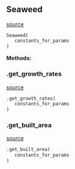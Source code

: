 #


## Seaweed
[source](https://github.com/allfed/allfed-integrated-model/blob/master/src/food_system/seaweed.py/#L12)
```python 
Seaweed(
   constants_for_params
)
```




**Methods:**


### .get_growth_rates
[source](https://github.com/allfed/allfed-integrated-model/blob/master/src/food_system/seaweed.py/#L112)
```python
.get_growth_rates(
   constants_for_params
)
```


### .get_built_area
[source](https://github.com/allfed/allfed-integrated-model/blob/master/src/food_system/seaweed.py/#L132)
```python
.get_built_area(
   constants_for_params
)
```

